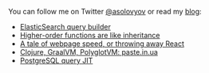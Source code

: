 You can follow me on
Twitter [@asolovyov](https://twitter.com/asolovyov)
or read my [blog](https://solovyov.net/):
- [ElasticSearch query builder](https://solovyov.net/blog/2020/elasticsearch-query-builder/)
- [Higher-order functions are like inheritance](https://solovyov.net/blog/2020/higher-order-functions/)
- [A tale of webpage speed, or throwing away React](https://solovyov.net/blog/2020/a-tale-of-webpage-speed-or-throwing-away-react/)
- [Clojure, GraalVM, PolyglotVM: paste.in.ua](https://solovyov.net/blog/2020/clojure-graalvm-polyglotvm-paste-in-ua/)
- [PostgreSQL query JIT](https://solovyov.net/blog/2020/postgresql-query-jit/)
